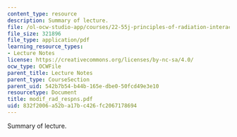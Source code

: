 ```yaml
---
content_type: resource
description: Summary of lecture.
file: /ol-ocw-studio-app/courses/22-55j-principles-of-radiation-interactions-fall-2004/832f2006a52ba17bc426fc2067178694_modif_rad_respns.pdf
file_size: 321896
file_type: application/pdf
learning_resource_types:
- Lecture Notes
license: https://creativecommons.org/licenses/by-nc-sa/4.0/
ocw_type: OCWFile
parent_title: Lecture Notes
parent_type: CourseSection
parent_uid: 542b7b54-b44b-165e-dbe0-50fcd49e3e10
resourcetype: Document
title: modif_rad_respns.pdf
uid: 832f2006-a52b-a17b-c426-fc2067178694
---
```

Summary of lecture.